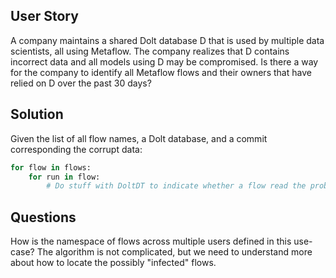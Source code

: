 ## User Story
A company maintains a shared Dolt database D that is used by multiple data scientists, all using Metaflow. The company realizes that D contains incorrect data and all models using D may be compromised. Is there a way for the company to identify all Metaflow flows and their owners that have relied on D over the past 30 days?

## Solution
Given the list of all flow names, a Dolt database, and a commit corresponding the corrupt data:
```python
for flow in flows:
    for run in flow:
        # Do stuff with DoltDT to indicate whether a flow read the problematic commit
```

## Questions
How is the namespace of flows across multiple users defined in this use-case? The algorithm is not complicated, but we need to understand more about how to locate the possibly "infected" flows.